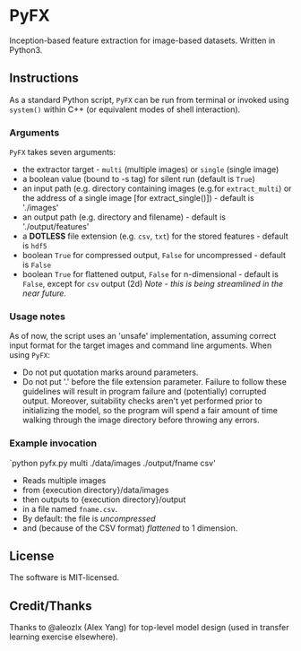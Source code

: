 # PyFX
Inception-based feature extraction for image-based datasets. Written in Python3.

## Instructions
As a standard Python script, `PyFX` can be run from terminal or invoked using `system()` within C++ (or equivalent modes of shell interaction). 

### Arguments
`PyFX` takes seven arguments: 
 * the extractor target - `multi` (multiple images) or `single` (single image)
 * a boolean value (bound to -s tag) for silent run (default is `True`)
 * an input path (e.g. directory containing images (e.g.for `extract_multi`) or 
 the address of a single image [for extract_single()]) - default is './images' 
 * an output path (e.g. directory and filename) - default is './output/features'
 * a **DOTLESS** file extension (e.g. `csv`, `txt`) for the stored features - default is `hdf5`
 * boolean `True` for compressed output, `False` for uncompressed - default is `False`
 * boolean `True` for flattened output, `False` for n-dimensional - default is `False`, 
 except for `csv` output (2d)
*Note - this is being streamlined in the near future.*
 
### Usage notes
As of now, the script uses an 'unsafe' implementation, assuming correct input format for the target images and command line arguments. When using `PyFX`:
 * Do not put quotation marks around parameters.
 * Do not put '.' before the file extension parameter. 
Failure to follow these guidelines will result in program failure and (potentially) corrupted output. Moreover, suitability checks aren't yet performed prior to initializing the model, so the program will spend a fair amount of time walking through the image directory before throwing any errors.

### Example invocation
`python pyfx.py multi ./data/images ./output/fname csv'

* Reads multiple images 
* from {execution directory}/data/images
* then outputs to {execution directory}/output 
* in a file named `fname.csv`.
* By default: the file is *uncompressed*
* and (because of the CSV format) *flattened* to 1 dimension.

## License
The software is MIT-licensed.

## Credit/Thanks
Thanks to @aleozlx (Alex Yang) for top-level model design (used in transfer learning exercise elsewhere).
